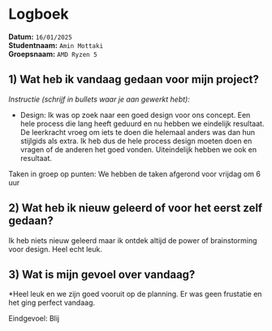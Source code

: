 # Logboek

**Datum:** `16/01/2025`  
**Studentnaam:** `Amin Mottaki`  
**Groepsnaam:** `AMD Ryzen 5`


## 1) Wat heb ik vandaag gedaan voor mijn project?

*Instructie (schrijf in bullets waar je aan gewerkt hebt):*  

- Design: Ik was op zoek naar een goed design voor ons concept. Een hele process die lang heeft geduurd en nu hebben we eindelijk resultaat. De leerkracht vroeg om iets te doen die helemaal anders was dan hun stijlgids als extra. Ik heb dus de hele process design moeten doen en vragen of de anderen het goed vonden. Uiteindelijk hebben we ook en resultaat.

Taken in groep op punten: We hebben de taken afgerond voor vrijdag om 6 uur

>
## 2) Wat heb ik nieuw geleerd of voor het eerst zelf gedaan?

Ik heb niets nieuw geleerd maar ik ontdek altijd de power of brainstorming voor design. Heel echt leuk.


## 3) Wat is mijn gevoel over vandaag?

*Heel leuk en we zijn goed vooruit op de planning. Er was geen frustatie en het ging perfect vandaag.

Eindgevoel: Blij